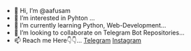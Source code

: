 - 👋 Hi, I’m @aafusam
- 👀 I’m interested in Pyhton ...
- 🌱 I’m currently learning Python, Web-Development...
- 💞️ I’m looking to collaborate on Telegram Bot Repositories...
- 📫 Reach me Here👇👇...
[Telegram](https://telegram.me/your_daddy_broo)
[Instagram](https://instagram.com/afiq_sam_/)
